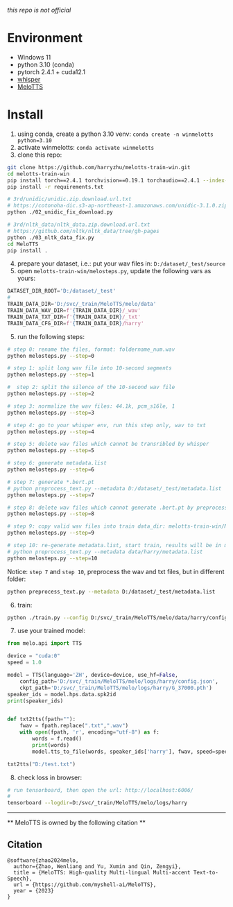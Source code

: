 *this repo is not official*

# Environment
* Windows 11
* python 3.10 (conda)
* pytorch 2.4.1 + cuda12.1
* [whisper](https://huggingface.co/openai/whisper-large-v3)
* [MeloTTS](https://github.com/myshell-ai/MeloTTS)

# Install
1. using conda, create a python 3.10 venv: `conda create -n winmelotts python=3.10`
2. activate winmelotts: `conda activate winmelotts	`
3. clone this repo:

```bash
git clone https://github.com/harryzhu/melotts-train-win.git
cd melotts-train-win
pip install torch==2.4.1 torchvision==0.19.1 torchaudio==2.4.1 --index-url https://download.pytorch.org/whl/cu121
pip install -r requirements.txt

# 3rd/unidic/unidic.zip.download.url.txt
# https://cotonoha-dic.s3-ap-northeast-1.amazonaws.com/unidic-3.1.0.zip
python ./02_unidic_fix_download.py

# 3rd/nltk_data/nltk_data.zip.download.url.txt
# https://github.com/nltk/nltk_data/tree/gh-pages
python ./03_nltk_data_fix.py
cd MeloTTS
pip install .
```

4. prepare your dataset, i.e.: put your wav files in: `D:/dataset/_test/source`
5. open `melotts-train-win/melosteps.py`, update the following vars as yours:

```python
DATASET_DIR_ROOT='D:/dataset/_test'
#
TRAIN_DATA_DIR='D:/svc/_train/MeloTTS/melo/data'
TRAIN_DATA_WAV_DIR=f'{TRAIN_DATA_DIR}/_wav'
TRAIN_DATA_TXT_DIR=f'{TRAIN_DATA_DIR}/_txt'
TRAIN_DATA_CFG_DIR=f'{TRAIN_DATA_DIR}/harry'
```

5. run the following steps:

```bash
# step 0: rename the files, format: foldername_num.wav
python melosteps.py --step=0

# step 1: split long wav file into 10-second segments
python melosteps.py --step=1

#  step 2: split the silence of the 10-second wav file
python melosteps.py --step=2

# step 3: normalize the wav files: 44.1k, pcm_s16le, 1
python melosteps.py --step=3

# step 4: go to your whisper env, run this step only, wav to txt
python melosteps.py --step=4

# step 5: delete wav files which cannot be transribled by whisper
python melosteps.py --step=5

# step 6: generate metadata.list
python melosteps.py --step=6

# step 7: generate *.bert.pt
# python preprocess_text.py --metadata D:/dataset/_test/metadata.list 
python melosteps.py --step=7

# step 8: delete wav files which cannot generate .bert.pt by preprocess_text.py
python melosteps.py --step=8

# step 9: copy valid wav files into train data_dir: melotts-train-win/MeloTTS/melo/data/[_wav, _txt]
python melosteps.py --step=9

# step 10: re-generate metadata.list, start train, results will be in melotts-train-win/MeloTTS/melo/logs
# python preprocess_text.py --metadata data/harry/metadata.list 
python melosteps.py --step=10
```
Notice: `step 7` and `step 10`, preprocess the wav and txt files, but in different folder:

```bash
python preprocess_text.py --metadata D:/dataset/_test/metadata.list 
```

6. train:

```bash
python ./train.py --config D:/svc/_train/MeloTTS/melo/data/harry/config.json --model harry
```

7. use your trained model:

```python
from melo.api import TTS

device = "cuda:0"
speed = 1.0

model = TTS(language='ZH', device=device, use_hf=False, 
    config_path='D:/svc/_train/MeloTTS/melo/logs/harry/config.json', 
    ckpt_path='D:/svc/_train/MeloTTS/melo/logs/harry/G_37000.pth')
speaker_ids = model.hps.data.spk2id
print(speaker_ids)


def txt2tts(fpath=""):
    fwav = fpath.replace(".txt",".wav")
    with open(fpath, 'r', encoding="utf-8") as f:
        words = f.read()
        print(words)
        model.tts_to_file(words, speaker_ids['harry'], fwav, speed=speed)

txt2tts("D:/test.txt")
```

8. check loss in browser:
```bash
# run tensorboard, then open the url: http://localhost:6006/
#
tensorboard --logdir=D:/svc/_train/MeloTTS/melo/logs/harry
```

<hr/>

** MeloTTS is owned by the following citation **

## Citation

```
@software{zhao2024melo,
  author={Zhao, Wenliang and Yu, Xumin and Qin, Zengyi},
  title = {MeloTTS: High-quality Multi-lingual Multi-accent Text-to-Speech},
  url = {https://github.com/myshell-ai/MeloTTS},
  year = {2023}
}
```

